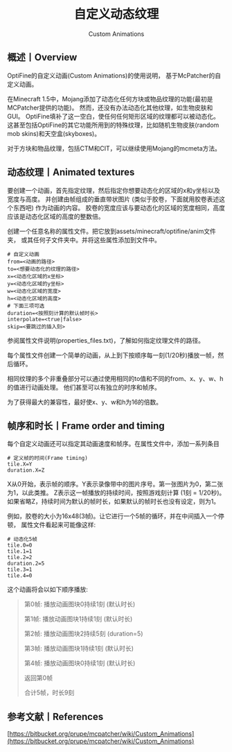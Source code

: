 <center><h1>自定义动态纹理</h1><p>Custom Animations</p></center>

## 概述丨Overview

OptiFine的自定义动画(Custom Animations)的使用说明，
基于McPatcher的自定义动画。

在Minecraft 1.5中，Mojang添加了动态化任何方块或物品纹理的功能(最初是MCPatcher提供的功能)。
然而，还没有办法动态化其他纹理，如生物皮肤和GUI。
OptiFine填补了这一空白，使任何任何矩形区域的纹理都可以被动态化。
这甚至包括OptiFine的其它功能所用到的特殊纹理，比如随机生物皮肤(random mob skins)和天空盒(skyboxes)。

对于方块和物品纹理，包括CTM和CIT，可以继续使用Mojang的mcmeta方法。



## 动态纹理丨Animated textures

要创建一个动画，首先指定纹理，然后指定你想要动态化的区域的x和y坐标以及宽度与高度。
并创建由帧组成的垂直带状图片 (类似于胶卷，下面就用胶卷表述这个东西吧) 作为动画的内容。
胶卷的宽度应该与要动态化的区域的宽度相同，高度应该是动态化区域的高度的整数倍。

创建一个任意名称的属性文件。把它放到assets/minecraft/optifine/anim文件夹，
或其任何子文件夹中。并将这些属性添加到文件中。



```properties
# 自定义动画
from=<动画的路径>
to=<想要动态化的纹理的路径>
x=<动态化区域的x坐标>
y=<动态化区域的y坐标>
w=<动态化区域的宽度>
h=<动态化区域的高度>
# 下面三项可选
duration=<按照刻计算的默认帧时长>
interpolate=<true|false>
skip=<要跳过的插入刻>
```



参阅属性文件说明(properties_files.txt)，了解如何指定纹理文件的路径。

每个属性文件创建一个简单的动画，从上到下按顺序每一刻(1/20秒)播放一帧，然后循环。

相同纹理的多个非重叠部分可以通过使用相同的to值和不同的from、x、y、w、h的值进行动画处理。
他们甚至可以有独立的时序和帧序。

为了获得最大的兼容性，最好使x、y、w和h为16的倍数。



## 帧序和时长丨Frame order and timing

每个自定义动画还可以指定其动画速度和帧序。在属性文件中，添加一系列条目

```properties
# 定义帧的时间(Frame timing)
tile.X=Y
duration.X=Z
```



X从0开始，表示帧的顺序。Y表示录像带中的图片序号。第一张图片为0，第二张为1，以此类推。
Z表示这一帧播放的持续时间，按照游戏刻计算 (1刻 = 1/20秒)。
如果省略Z，持续时间为默认的帧时长，如果默认的帧时长也没有设定，则为1。

例如，胶卷的大小为16x48(3帧)。让它进行一个5帧的循环，并在中间插入一个停顿，
属性文件看起来可能像这样:

```properties
# 动态化5帧
tile.0=0
tile.1=1
tile.2=2
duration.2=5
tile.3=1
tile.4=0
```



这个动画将会以如下顺序播放:

> 第0帧: 播放动画图块0持续1刻 (默认时长)
>
> 第1帧: 播放动画图块1持续1刻 (默认时长)
>
> 第2帧: 播放动画图块2持续5刻 (duration=5)
>
> 第3帧: 播放动画图块1持续1刻 (默认时长)
>
> 第4帧: 播放动画图块0持续1刻 (默认时长)
>
> 返回第0帧
>
> 合计5帧，时长9刻



## 参考文献丨References

[https://bitbucket.org/prupe/mcpatcher/wiki/Custom_Animations](https://bitbucket.org/prupe/mcpatcher/wiki/Custom_Animations)